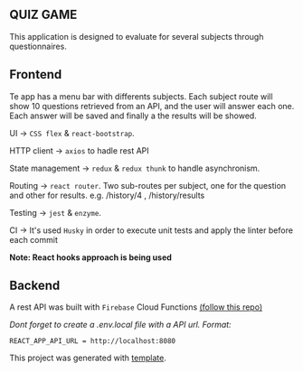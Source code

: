 ## QUIZ GAME

This application is designed to evaluate for several subjects through questionnaires.

## Frontend

Te app has a menu bar with differents subjects. Each subject route will show 10 questions retrieved from an API, and the user will answer each one. Each answer will be saved and finally a the results will be showed.

UI -> `CSS flex` & `react-bootstrap`.

HTTP client -> `axios` to hadle rest API

State management -> `redux` & `redux thunk` to handle asynchronism.

Routing -> `react router`. Two sub-routes per subject, one for the question and other for results. e.g. /history/4 , /history/results

Testing -> `jest` & `enzyme`.

CI -> It's used `Husky` in order to execute unit tests and apply the linter before each commit

**Note: React hooks approach is being used**

## Backend

A rest API was built with `Firebase` Cloud Functions [(follow this repo)](https://github.com/gonzs/quiz-firebase-api)

_Dont forget to create a .env.local file with a API url. Format:_

```shell
REACT_APP_API_URL = http://localhost:8080
```

This project was generated with [template](https://github.com/gonzs/react-template).
